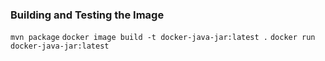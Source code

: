 
### Building and Testing the Image 

`mvn package`
`docker image build -t docker-java-jar:latest .`
`docker run docker-java-jar:latest`
